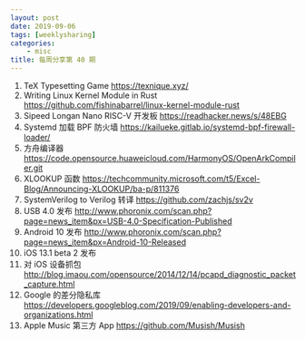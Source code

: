 ```yaml
---
layout: post
date: 2019-09-06
tags: [weeklysharing]
categories:
    - misc
title: 每周分享第 40 期
---
```


1. TeX Typesetting Game https://texnique.xyz/
2. Writing Linux Kernel Module in Rust https://github.com/fishinabarrel/linux-kernel-module-rust
3. Sipeed Longan Nano RISC-V 开发板 https://readhacker.news/s/48EBG
4. Systemd 加载 BPF 防火墙 https://kailueke.gitlab.io/systemd-bpf-firewall-loader/
5. 方舟编译器 https://code.opensource.huaweicloud.com/HarmonyOS/OpenArkCompiler.git
6. XLOOKUP 函数 https://techcommunity.microsoft.com/t5/Excel-Blog/Announcing-XLOOKUP/ba-p/811376
7. SystemVerilog to Verilog 转译 https://github.com/zachjs/sv2v
8. USB 4.0 发布 http://www.phoronix.com/scan.php?page=news_item&px=USB-4.0-Specification-Published
9. Android 10 发布 http://www.phoronix.com/scan.php?page=news_item&px=Android-10-Released
10. iOS 13.1 beta 2 发布
11. 对 iOS 设备抓包 http://blog.imaou.com/opensource/2014/12/14/pcapd_diagnostic_packet_capture.html
12. Google 的差分隐私库 https://developers.googleblog.com/2019/09/enabling-developers-and-organizations.html
13. Apple Music 第三方 App https://github.com/Musish/Musish
